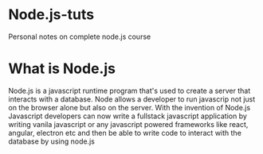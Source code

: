 # Node.js-tuts

Personal notes on complete node.js course

# What is Node.js

Node.js is a javascript runtime program that's used to create a server that interacts with a database.
Node allows a developer to run javascrip not just on the browser alone but also on the server. With the invention of Node.js
Javascript developers can now write a fullstack javascript application by writing vanila javascript or any javascript powered frameworks like react, angular, electron etc and then be able to write code to interact with the database by using node.js
